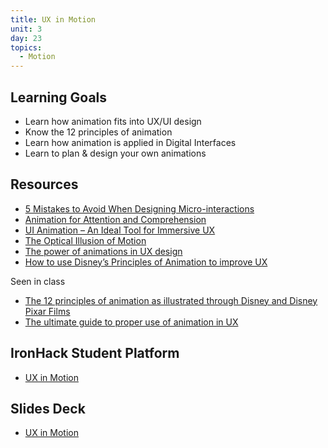 ```yaml
---
title: UX in Motion
unit: 3
day: 23
topics:
  - Motion
---
```

## Learning Goals

* Learn how animation fits into UX/UI design
* Know the 12 principles of animation
* Learn how animation is applied in Digital Interfaces
* Learn to plan & design your own animations

## Resources

* [5 Mistakes to Avoid When Designing Micro-interactions](https://medium.com/ux-in-motion/5-mistakes-to-avoid-when-designing-micro-interactions-a6f638ee6a86)
* [Animation for Attention and Comprehension](https://www.nngroup.com/articles/animation-usability/)
* [UI Animation – An Ideal Tool for Immersive UX](http://uxmag.com/articles/ui-animation-an-ideal-tool-for-immersive-ux)
* [The Optical Illusion of Motion](https://youtu.be/V8A4qudmsX0)
* [The power of animations in UX design](https://medium.com/@Sheby/the-power-of-animations-in-ux-design-ac6fec53d253)
* [How to use Disney’s Principles of Animation to improve UX](https://www.tandemseven.com/experience-design/how-to-use-disneys-principles-of-animation-to-improve-ux/)

Seen in class

* [The 12 principles of animation as illustrated through Disney and Disney Pixar Films](https://ohmy.disney.com/movies/2016/07/20/twelve-principles-animation-disney/)
* [The ultimate guide to proper use of animation in UX](https://uxdesign.cc/the-ultimate-guide-to-proper-use-of-animation-in-ux-10bd98614fa9)

## IronHack Student Platform

* [UX in Motion](http://learn.ironhack.com/#/learning_unit/7099)

## Slides Deck

* [UX in Motion](https://drive.google.com/open?id=1O_2dVFDNs9iv0mST2zP90aV1mxfvh3F4oQ6sheL8INA)
